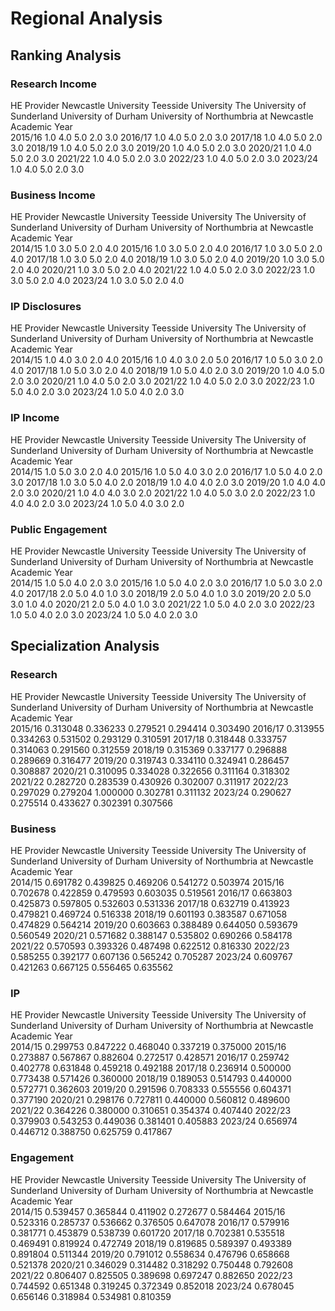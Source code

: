 # Regional Analysis

## Ranking Analysis

### Research Income

HE Provider    Newcastle University  Teesside University  The University of Sunderland  University of Durham  University of Northumbria at Newcastle
Academic Year                                                                                                                                       
2015/16                         1.0                  4.0                           5.0                   2.0                                     3.0
2016/17                         1.0                  4.0                           5.0                   2.0                                     3.0
2017/18                         1.0                  4.0                           5.0                   2.0                                     3.0
2018/19                         1.0                  4.0                           5.0                   2.0                                     3.0
2019/20                         1.0                  4.0                           5.0                   2.0                                     3.0
2020/21                         1.0                  4.0                           5.0                   2.0                                     3.0
2021/22                         1.0                  4.0                           5.0                   2.0                                     3.0
2022/23                         1.0                  4.0                           5.0                   2.0                                     3.0
2023/24                         1.0                  4.0                           5.0                   2.0                                     3.0

### Business Income

HE Provider    Newcastle University  Teesside University  The University of Sunderland  University of Durham  University of Northumbria at Newcastle
Academic Year                                                                                                                                       
2014/15                         1.0                  3.0                           5.0                   2.0                                     4.0
2015/16                         1.0                  3.0                           5.0                   2.0                                     4.0
2016/17                         1.0                  3.0                           5.0                   2.0                                     4.0
2017/18                         1.0                  3.0                           5.0                   2.0                                     4.0
2018/19                         1.0                  3.0                           5.0                   2.0                                     4.0
2019/20                         1.0                  3.0                           5.0                   2.0                                     4.0
2020/21                         1.0                  3.0                           5.0                   2.0                                     4.0
2021/22                         1.0                  4.0                           5.0                   2.0                                     3.0
2022/23                         1.0                  3.0                           5.0                   2.0                                     4.0
2023/24                         1.0                  3.0                           5.0                   2.0                                     4.0

### IP Disclosures

HE Provider    Newcastle University  Teesside University  The University of Sunderland  University of Durham  University of Northumbria at Newcastle
Academic Year                                                                                                                                       
2014/15                         1.0                  4.0                           3.0                   2.0                                     4.0
2015/16                         1.0                  4.0                           3.0                   2.0                                     5.0
2016/17                         1.0                  5.0                           3.0                   2.0                                     4.0
2017/18                         1.0                  5.0                           3.0                   2.0                                     4.0
2018/19                         1.0                  5.0                           4.0                   2.0                                     3.0
2019/20                         1.0                  4.0                           5.0                   2.0                                     3.0
2020/21                         1.0                  4.0                           5.0                   2.0                                     3.0
2021/22                         1.0                  4.0                           5.0                   2.0                                     3.0
2022/23                         1.0                  5.0                           4.0                   2.0                                     3.0
2023/24                         1.0                  5.0                           4.0                   2.0                                     3.0

### IP Income

HE Provider    Newcastle University  Teesside University  The University of Sunderland  University of Durham  University of Northumbria at Newcastle
Academic Year                                                                                                                                       
2014/15                         1.0                  5.0                           3.0                   2.0                                     4.0
2015/16                         1.0                  5.0                           4.0                   3.0                                     2.0
2016/17                         1.0                  5.0                           4.0                   2.0                                     3.0
2017/18                         1.0                  3.0                           5.0                   4.0                                     2.0
2018/19                         1.0                  4.0                           4.0                   2.0                                     3.0
2019/20                         1.0                  4.0                           4.0                   2.0                                     3.0
2020/21                         1.0                  4.0                           4.0                   3.0                                     2.0
2021/22                         1.0                  4.0                           5.0                   3.0                                     2.0
2022/23                         1.0                  4.0                           4.0                   2.0                                     3.0
2023/24                         1.0                  5.0                           4.0                   3.0                                     2.0

### Public Engagement

HE Provider    Newcastle University  Teesside University  The University of Sunderland  University of Durham  University of Northumbria at Newcastle
Academic Year                                                                                                                                       
2014/15                         1.0                  5.0                           4.0                   2.0                                     3.0
2015/16                         1.0                  5.0                           4.0                   2.0                                     3.0
2016/17                         1.0                  5.0                           3.0                   2.0                                     4.0
2017/18                         2.0                  5.0                           4.0                   1.0                                     3.0
2018/19                         2.0                  5.0                           4.0                   1.0                                     3.0
2019/20                         2.0                  5.0                           3.0                   1.0                                     4.0
2020/21                         2.0                  5.0                           4.0                   1.0                                     3.0
2021/22                         1.0                  5.0                           4.0                   2.0                                     3.0
2022/23                         1.0                  5.0                           4.0                   2.0                                     3.0
2023/24                         1.0                  5.0                           4.0                   2.0                                     3.0

## Specialization Analysis

### Research

HE Provider    Newcastle University  Teesside University  The University of Sunderland  University of Durham  University of Northumbria at Newcastle
Academic Year                                                                                                                                       
2015/16                    0.313048             0.336233                      0.279521              0.294414                                0.303490
2016/17                    0.313955             0.334263                      0.531502              0.293129                                0.310591
2017/18                    0.318448             0.333757                      0.314063              0.291560                                0.312559
2018/19                    0.315369             0.337177                      0.296888              0.289669                                0.316477
2019/20                    0.319743             0.334110                      0.324941              0.286457                                0.308887
2020/21                    0.310095             0.334028                      0.322656              0.311164                                0.318302
2021/22                    0.282720             0.283539                      0.430926              0.302007                                0.311917
2022/23                    0.297029             0.279204                      1.000000              0.302781                                0.311132
2023/24                    0.290627             0.275514                      0.433627              0.302391                                0.307566

### Business

HE Provider    Newcastle University  Teesside University  The University of Sunderland  University of Durham  University of Northumbria at Newcastle
Academic Year                                                                                                                                       
2014/15                    0.691782             0.439825                      0.469206              0.541272                                0.503974
2015/16                    0.702678             0.422859                      0.479593              0.603035                                0.519561
2016/17                    0.663803             0.425873                      0.597805              0.532603                                0.531336
2017/18                    0.632719             0.413923                      0.479821              0.469724                                0.516338
2018/19                    0.601193             0.383587                      0.671058              0.474829                                0.564214
2019/20                    0.603663             0.388489                      0.644050              0.593679                                0.560549
2020/21                    0.571682             0.388147                      0.535802              0.690266                                0.584178
2021/22                    0.570593             0.393326                      0.487498              0.622512                                0.816330
2022/23                    0.585255             0.392177                      0.607136              0.565242                                0.705287
2023/24                    0.609767             0.421263                      0.667125              0.556465                                0.635562

### IP

HE Provider    Newcastle University  Teesside University  The University of Sunderland  University of Durham  University of Northumbria at Newcastle
Academic Year                                                                                                                                       
2014/15                    0.299753             0.847222                      0.468040              0.337219                                0.375000
2015/16                    0.273887             0.567867                      0.882604              0.272517                                0.428571
2016/17                    0.259742             0.402778                      0.631848              0.459218                                0.492188
2017/18                    0.236914             0.500000                      0.773438              0.571426                                0.360000
2018/19                    0.189053             0.514793                      0.440000              0.572771                                0.362603
2019/20                    0.291596             0.708333                      0.555556              0.604371                                0.377190
2020/21                    0.298176             0.727811                      0.440000              0.560812                                0.489600
2021/22                    0.364226             0.380000                      0.310651              0.354374                                0.407440
2022/23                    0.379903             0.543253                      0.449036              0.381401                                0.405883
2023/24                    0.656974             0.446712                      0.388750              0.625759                                0.417867

### Engagement

HE Provider    Newcastle University  Teesside University  The University of Sunderland  University of Durham  University of Northumbria at Newcastle
Academic Year                                                                                                                                       
2014/15                    0.539457             0.365844                      0.411902              0.272677                                0.584464
2015/16                    0.523316             0.285737                      0.536662              0.376505                                0.647078
2016/17                    0.579916             0.381771                      0.453879              0.538739                                0.601720
2017/18                    0.702381             0.535518                      0.469491              0.819924                                0.472749
2018/19                    0.819685             0.589397                      0.493389              0.891804                                0.511344
2019/20                    0.791012             0.558634                      0.476796              0.658668                                0.521378
2020/21                    0.346029             0.314482                      0.318292              0.750448                                0.792608
2021/22                    0.806407             0.825505                      0.389698              0.697247                                0.882650
2022/23                    0.744592             0.651348                      0.319245              0.372349                                0.852018
2023/24                    0.678045             0.656146                      0.318984              0.534981                                0.810359

